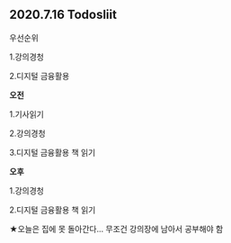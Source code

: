## 2020.7.16 Todosliit



우선순위

1.강의경청

2.디지털 금융활용



**오전**

1.기사읽기

2.강의경청

3.디지털 금융활용 책 읽기



**오후**

1.강의경청

2.디지털 금융활용 책 읽기



★오늘은 집에 못 돌아간다... 무조건 강의장에 남아서 공부해야 함

